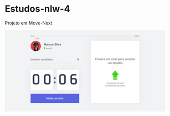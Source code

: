 # Estudos-nlw-4
<p>Projeto em Move-Next</p>
<p aligne="center">
<img src="moveit-next/src/assetsReadme/site.png">
</p>
